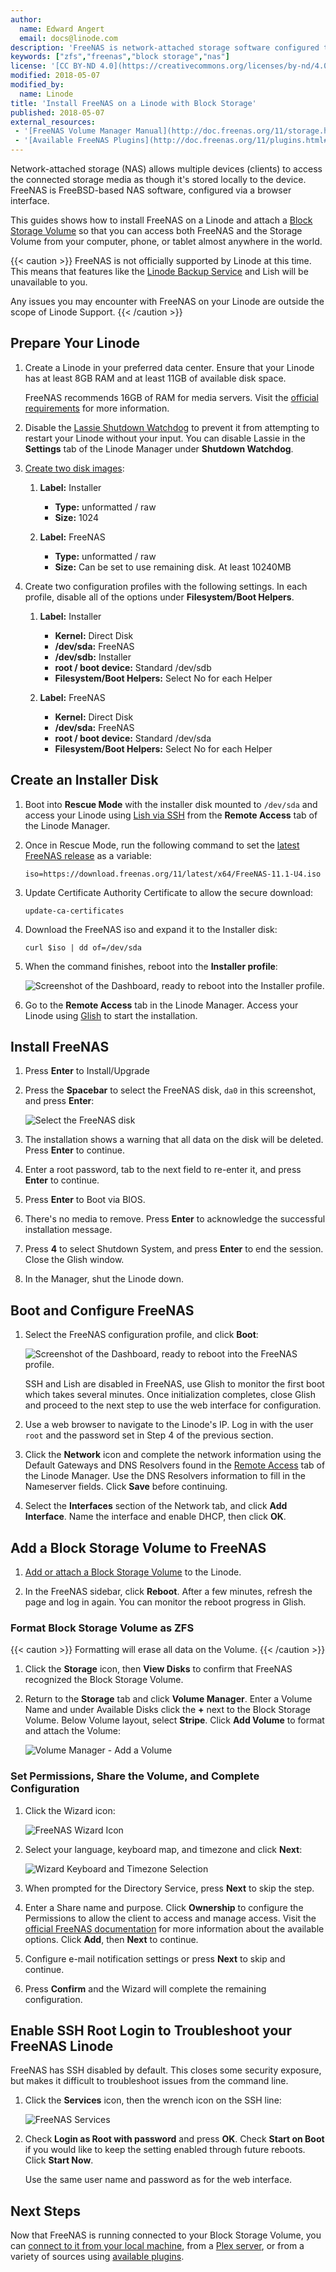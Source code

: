 ```yaml
---
author:
  name: Edward Angert
  email: docs@linode.com
description: 'FreeNAS is network-attached storage software configured through a web interface. This guide shows how to install FreeNAS and connect it to a Block Storage Volume.'
keywords: ["zfs","freenas","block storage","nas"]
license: '[CC BY-ND 4.0](https://creativecommons.org/licenses/by-nd/4.0)'
modified: 2018-05-07
modified_by:
  name: Linode
title: 'Install FreeNAS on a Linode with Block Storage'
published: 2018-05-07
external_resources:
 - '[FreeNAS Volume Manager Manual](http://doc.freenas.org/11/storage.html)'
 - '[Available FreeNAS Plugins](http://doc.freenas.org/11/plugins.html#available-plugins)'
---
```


Network-attached storage (NAS) allows multiple devices (clients) to access the connected storage media as though it's stored locally to the device. FreeNAS is FreeBSD-based NAS software, configured via a browser interface.

This guides shows how to install FreeNAS on a Linode and attach a [Block Storage Volume](/blockstorage/) so that you can access both FreeNAS and the Storage Volume from your computer, phone, or tablet almost anywhere in the world.

{{< caution >}}
FreeNAS is not officially supported by Linode at this time. This means that features like the [Linode Backup Service](/docs/platform/backup-service) and Lish will be unavailable to you.

Any issues you may encounter with FreeNAS on your Linode are outside the scope of Linode Support.
{{< /caution >}}

## Prepare Your Linode

1.  Create a Linode in your preferred data center. Ensure that your Linode has at least 8GB RAM and at least 11GB of available disk space.

    FreeNAS recommends 16GB of RAM for media servers. Visit the [official requirements](http://www.freenas.org/hardware-requirements/) for more information.

2.  Disable the [Lassie Shutdown Watchdog](/docs/uptime/monitoring-and-maintaining-your-server/#configure-shutdown-watchdog/) to prevent it from attempting to restart your Linode without your input. You can disable Lassie in the **Settings** tab of the Linode Manager under **Shutdown Watchdog**.

3.  [Create two disk images](/docs/platform/disk-images/disk-images-and-configuration-profiles/#creating-a-blank-disk/):

    1.  **Label:** Installer
        * **Type:** unformatted / raw
        * **Size:** 1024

    2.  **Label:** FreeNAS
        * **Type:** unformatted / raw
        * **Size:** Can be set to use remaining disk. At least 10240MB

4.  Create two configuration profiles with the following settings. In each profile, disable all of the options under **Filesystem/Boot Helpers**.

    1.  **Label:** Installer
        * **Kernel:** Direct Disk
        * **/dev/sda:** FreeNAS
        * **/dev/sdb:** Installer
        * **root / boot device:** Standard /dev/sdb
        * **Filesystem/Boot Helpers:** Select No for each Helper

    2. **Label:** FreeNAS
        * **Kernel:** Direct Disk
        * **/dev/sda:** FreeNAS
        * **root / boot device:** Standard /dev/sda
        * **Filesystem/Boot Helpers:** Select No for each Helper

## Create an Installer Disk

1.  Boot into **Rescue Mode** with the installer disk mounted to `/dev/sda` and access your Linode using [Lish via SSH](/docs/networking/using-the-linode-shell-lish/) from the **Remote Access** tab of the Linode Manager.

2.  Once in Rescue Mode, run the following command to set the [latest FreeNAS release](http://www.freenas.org/download-freenas-release/) as a variable:

        iso=https://download.freenas.org/11/latest/x64/FreeNAS-11.1-U4.iso

3.  Update Certificate Authority Certificate to allow the secure download:

        update-ca-certificates

4.  Download the FreeNAS iso and expand it to the Installer disk:

        curl $iso | dd of=/dev/sda

5.  When the command finishes, reboot into the **Installer profile**:

    ![Screenshot of the Dashboard, ready to reboot into the Installer profile.](/docs/assets/applications/cloud-storage/freenas-bs/reboot-installer-profile.png "Screenshot of the Dashboard, ready to reboot into the Installer profile.")

6.  Go to the **Remote Access** tab in the Linode Manager. Access your Linode using [Glish](/docs/networking/using-the-linode-graphical-shell-glish/) to start the installation.

## Install FreeNAS

1.  Press **Enter** to Install/Upgrade
2.  Press the **Spacebar** to select the FreeNAS disk, `da0` in this screenshot, and press **Enter**:

    ![Select the FreeNAS disk](/docs/assets/applications/cloud-storage/freenas-bs/freenas-installation-select-disk.png "Select the FreeNAS disk.")

3.  The installation shows a warning that all data on the disk will be deleted. Press **Enter** to continue.
4.  Enter a root password, tab to the next field to re-enter it, and press **Enter** to continue.
5.  Press **Enter** to Boot via BIOS.
6.  There's no media to remove. Press **Enter** to acknowledge the successful installation message.
7.  Press **4** to select Shutdown System, and press **Enter** to end the session. Close the Glish window.
8.  In the Manager, shut the Linode down.

## Boot and Configure FreeNAS

1.  Select the FreeNAS configuration profile, and click **Boot**:

    ![Screenshot of the Dashboard, ready to reboot into the FreeNAS profile.](/docs/assets/applications/cloud-storage/freenas-bs/reboot-freenas-profile.png "Screenshot of the Dashboard, ready to reboot into the FreeNAS profile.")

    SSH and Lish are disabled in FreeNAS, use Glish to monitor the first boot which takes several minutes. Once initialization completes, close Glish and proceed to the next step to use the web interface for configuration.

2.  Use a web browser to navigate to the Linode's IP. Log in with the user `root` and the password set in Step 4 of the previous section.

3.  Click the **Network** icon and complete the network information using the Default Gateways and DNS Resolvers found in the [Remote Access](/docs/networking/remote-access/) tab of the Linode Manager. Use the DNS Resolvers information to fill in the Nameserver fields. Click **Save** before continuing.

4.  Select the **Interfaces** section of the Network tab, and click **Add Interface**. Name the interface and enable DHCP, then click **OK**.

## Add a Block Storage Volume to FreeNAS

1.  [Add or attach a Block Storage Volume](/docs/platform/how-to-use-block-storage-with-your-linode/#how-to-add-a-block-storage-volume-to-a-linode) to the Linode.

2.  In the FreeNAS sidebar, click **Reboot**. After a few minutes, refresh the page and log in again. You can monitor the reboot progress in Glish.

### Format Block Storage Volume as ZFS

{{< caution >}}
Formatting will erase all data on the Volume.
{{< /caution >}}

1.  Click the **Storage** icon, then **View Disks** to confirm that FreeNAS recognized the Block Storage Volume.

2.  Return to the **Storage** tab and click **Volume Manager**. Enter a Volume Name and under Available Disks click the **+** next to the Block Storage Volume. Below Volume layout, select **Stripe**. Click **Add Volume** to format and attach the Volume:

    ![Volume Manager - Add a Volume](/docs/assets/applications/cloud-storage/freenas-bs/freenas-storage-add-volume.png "Volume Manager - Add a Volume")

### Set Permissions, Share the Volume, and Complete Configuration

1.  Click the Wizard icon:

    ![FreeNAS Wizard Icon](/docs/assets/applications/cloud-storage/freenas-bs/freenas-wizard-icon.png "FreeNAS Wizard Icon")

2.  Select your language, keyboard map, and timezone and click **Next**:

    ![Wizard Keyboard and Timezone Selection](/docs/assets/applications/cloud-storage/freenas-bs/freenas-wizard-lang-keyboard-timezone.png "Wizard Keyboard and Timezone Selection")

3.  When prompted for the Directory Service, press **Next** to skip the step.

4.  Enter a Share name and purpose. Click **Ownership** to configure the Permissions to allow the client to access and manage access. Visit the [official FreeNAS documentation](http://doc.freenas.org/11/storage.html#change-permissions) for more information about the available options. Click **Add**, then **Next** to continue.

5.  Configure e-mail notification settings or press **Next** to skip and continue.

6.  Press **Confirm** and the Wizard will complete the remaining configuration.

## Enable SSH Root Login to Troubleshoot your FreeNAS Linode

FreeNAS has SSH disabled by default. This closes some security exposure, but makes it difficult to troubleshoot issues from the command line.

1.  Click the **Services** icon, then the wrench icon on the SSH line:

    ![FreeNAS Services](/docs/assets/applications/cloud-storage/freenas-bs/freenas-services.png "FreeNAS Services")

2.  Check **Login as Root with password** and press **OK**. Check **Start on Boot** if you would like to keep the setting enabled through future reboots. Click **Start Now**.

    Use the same user name and password as for the web interface.

## Next Steps

Now that FreeNAS is running connected to your Block Storage Volume, you can [connect to it from your local machine](http://doc.freenas.org/11/sharing.html), from a [Plex server](http://www.freenas.org/blog/plex-on-freenas/), or from a variety of sources using [available plugins](http://doc.freenas.org/11/plugins.html#available-plugins).
